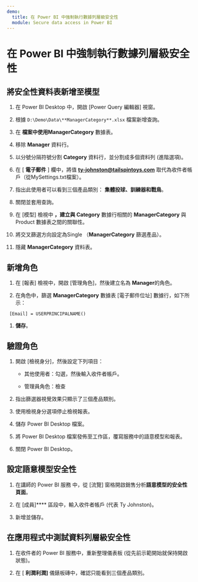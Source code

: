 ```yaml
---
demo:
  title: 在 Power BI 中強制執行數據列層級安全性
  module: Secure data access in Power BI
---
```


# 在 Power BI 中強制執行數據列層級安全性

## 將安全性資料表新增至模型

1. 在 Power BI Desktop 中，開啟 [Power Query 編輯器] 視窗。

1. 根據 `D:\Demo\Data\**ManagerCategory**.xlsx` 檔案新增查詢。

1. 在 **檔案中使用ManagerCategory** 數據表。

1. 移除 **Manager** 資料行。

1. 以分號分隔符號分割 **Category** 資料行，並分割成多個資料列 (進階選項)。

1. 在 [ **電子郵件** ] 欄中，將值 **<ty-johnston@tailspintoys.com>** 取代為收件者帳戶（從MySettings.txt檔案）。

1. 指出此使用者可以看到三個產品類別： **集體投球、訓練器和戰鳥**。

1. 關閉並套用查詢。

1. 在 [模型] 檢視中 **，建立與 Category** 數據行相關的 **ManagerCategory** 與 Product 數據表之間的關聯性。

1. 將交叉篩選方向設定為Single （**ManagerCategory** 篩選產品）。

1. 隱藏 **ManagerCategory** 資料表。

## 新增角色

1. 在 [報表] 檢視中，開啟 [管理角色]，然後建立名為 **Manager**的角色。

1. 在角色中，篩選 **ManagerCategory** 數據表 [電子郵件位址] 數據行，如下所示：

  ```dax
   [Email] = USERPRINCIPALNAME()
   ```

1. **儲存**。

## 驗證角色

1. 開啟 [檢視身分]，然後設定下列項目：

    - 其他使用者：勾選，然後輸入收件者帳戶。

    - 管理員角色：檢查

1. 指出篩選器視覺效果只顯示了三個產品類別。

1. 使用檢視身分選項停止檢視報表。

1. 儲存 Power BI Desktop 檔案。

1. 將 Power BI Desktop 檔案發佈至工作區，覆寫服務中的語意模型和報表。

1. 關閉 Power BI Desktop。

## 設定語意模型安全性

1. 在講師的 Power BI 服務 中，從 [流覽] 窗格開啟銷售分析**語意模型的安全性頁面**。

1. 在 [成員]**** 區段中，輸入收件者帳戶 (代表 Ty Johnston)。

1. 新增並儲存。

## 在應用程式中測試資料列層級安全性

1. 在收件者的 Power BI 服務中，重新整理儀表板 (從先前示範開始就保持開啟狀態)。

1. 在 [ **利潤利潤]** 儀錶板磚中，確認只能看到三個產品類別。
